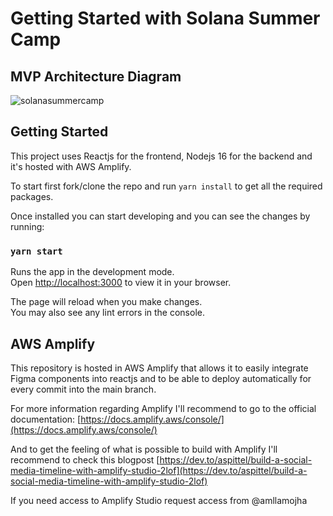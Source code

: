# Getting Started with Solana Summer Camp

## MVP Architecture Diagram
![solanasummercamp](https://user-images.githubusercontent.com/8630545/180624437-c293dd27-6b1f-4383-a08e-fcd1cb83215c.png)

## Getting Started

This project uses Reactjs for the frontend, Nodejs 16 for the backend and it's hosted with AWS Amplify. 

To start first fork/clone the repo and run `yarn install` to get all the required packages.

Once installed you can start developing and you can see the changes by running:

### `yarn start`

Runs the app in the development mode.\
Open [http://localhost:3000](http://localhost:3000) to view it in your browser.

The page will reload when you make changes.\
You may also see any lint errors in the console.

## AWS Amplify

This repository is hosted in AWS Amplify that allows it to easily integrate Figma components into reactjs and to be able to deploy automatically for every commit into the main branch. 

For more information regarding Amplify I'll recommend to go to the official documentation: [https://docs.amplify.aws/console/](https://docs.amplify.aws/console/) 

And to get the feeling of what is possible to build with Amplify I'll recommend to check this blogpost [https://dev.to/aspittel/build-a-social-media-timeline-with-amplify-studio-2lof](https://dev.to/aspittel/build-a-social-media-timeline-with-amplify-studio-2lof)

If you need access to Amplify Studio request access from @amllamojha


